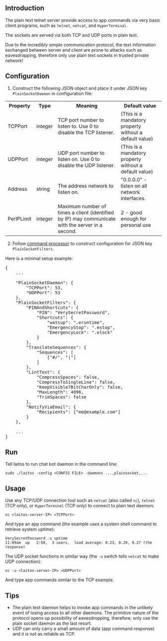 ## Introduction
The plain text telnet server provide access to app commands via very basic client programs, such as `telnet`, `netcat`,
and `HyperTerminal`.

The sockets are served via both TCP and UDP ports in plain text.

Due to the incredibly simple communication protocol, the text information exchanged between server and client are prone
to attacks such as eavesdropping, therefore only use plain text sockets in trusted private network!

## Configuration
1. Construct the following JSON object and place it under JSON key `PlainSocketDaemon` in configuration file:
<table>
<tr>
    <th>Property</th>
    <th>Type</th>
    <th>Meaning</th>
    <th>Default value</th>
</tr>
<tr>
    <td>TCPPort</td>
    <td>integer</td>
    <td>TCP port number to listen to. Use 0 to disable the TCP listener.</td>
    <td>(This is a mandatory property without a default value)</td>
</tr>
<tr>
    <td>UDPPort</td>
    <td>integer</td>
    <td>UDP port number to listen on. Use 0 to disable the UDP listener.</td>
    <td>(This is a mandatory property without a default value)</td>
</tr>
<tr>
    <td>Address</td>
    <td>string</td>
    <td>The address network to listen on.</td>
    <td>"0.0.0.0" - listen on all network interfaces.</td>
</tr>
<tr>
    <td>PerIPLimit</td>
    <td>integer</td>
    <td>Maximum number of times a client (identified by IP) may communicate with the server in a second.</td>
    <td>2 - good enough for personal use</td>
</tr>
</table>

2. Follow [command processor](https://github.com/HouzuoGuo/laitos/wiki/Command-processor) to construct configuration for
   JSON key `PlainSocketFilters`.

Here is a minimal setup example:
<pre>
{
    ...

    "PlainSocketDaemon": {
        "TCPPort": 53,
        "UDPPort": 53
    },
    "PlainSocketFilters": {
        "PINAndShortcuts": {
            "PIN": "VerySecretPassword",
            "Shortcuts": {
                "watsup": ".eruntime",
                "EmergencyStop": ".estop",
                "EmergencyLock": ".elock"
            }
        },
        "TranslateSequences": {
            "Sequences": [
                ["#/", "|"]
            ]
        },
        "LintText": {
            "CompressSpaces": false,
            "CompressToSingleLine": false,
            "KeepVisible7BitCharOnly": false,
            "MaxLength": 4096,
            "TrimSpaces": false
        },
        "NotifyViaEmail": {
            "Recipients": ["me@example.com"]
        }
    },

    ...
}
</pre>

## Run
Tell laitos to run chat bot daemon in the command line:

    sudo ./laitos -config <CONFIG FILE> -daemons ...,plainsocket,...

## Usage
Use any TCP/UDP connection tool such as `netcat` (also called `nc`), `telnet` (TCP only), or `HyperTerminal` (TCP only)
to connect to plain text daemon:

    nc <laitos-server-IP> <TCPPort>

And type an app command (the example uses a system shell command to retrieve system uptime):

    VerySecretPassword .s uptime
    11:09am  up   2:58,  3 users,  load average: 0.23, 0.29, 0.27 (the response)

The UDP socket functions in similar way (the `-u` switch tells `netcat` to make UDP connection):

    nc -u <laitos-server-IP> <UDPPort>

And type app commands similar to the TCP example.

## Tips
- The plain text daemon helps to invoke app commands in the unlikely event of losing access to all other daemons.
  The primitive nature of the protocol opens up possibility of eavesdropping, therefore, only use the plain socket
  daemon as the last resort.
- UDP can only carry a small amount of data (app command response) and it is not as reliable as TCP.
